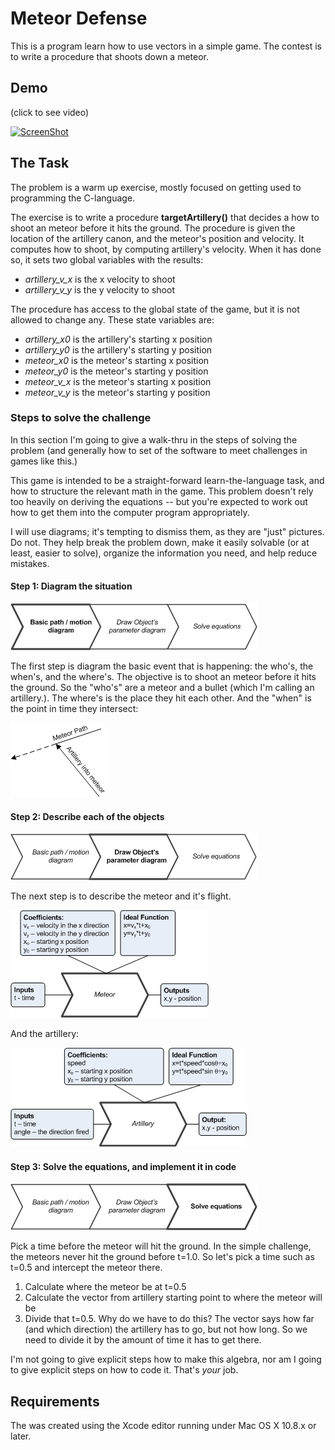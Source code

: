 Meteor Defense
====================

This is a program learn how to use vectors in a simple game.  The contest is to write a procedure that
shoots down a meteor.

Demo
------

(click to see video)

[![ScreenShot](https://i1.ytimg.com/vi/C3um6Djq4mc/mqdefault.jpg)](http://youtu.be/C3um6Djq4mc)


The Task
--------

The problem is a warm up exercise, mostly focused on getting used to programming the C-language.

The exercise is to write a procedure **targetArtillery()** that decides a how to shoot an meteor before it hits the ground.
The procedure is given the location of the artillery canon, and the meteor's position and velocity.
It computes how to shoot, by computing artillery's velocity.  When it has done so, it sets two global
variables with the results:

* *artillery_v_x*  is the x velocity to shoot
* *artillery_v_y*  is the y velocity to shoot

The procedure has access to the global state of the game, but it is not allowed to change any.  These
state variables are:

* *artillery_x0*  is the artillery's starting x position
* *artillery_y0*  is the artillery's starting y position
* *meteor_x0*     is the meteor's starting x position
* *meteor_y0*     is the meteor's starting y position
* *meteor_v_x*     is the meteor's starting x position
* *meteor_v_y*     is the meteor's starting y position


### Steps to solve the challenge

In this section I'm going to give a walk-thru in the steps of solving the problem (and generally how to set
of the software to meet challenges in games like this.)

This game is intended to be a straight-forward learn-the-language task, and how to structure the relevant math
in the game.  This problem doesn't rely too heavily on deriving the equations -- but you're expected to work out
how to get them into the computer program appropriately.

I will use diagrams; it's tempting to dismiss them, as they are "just" pictures.  Do not.  They help break the problem
down, make it easily solvable (or at least, easier to solve), organize the information you need, and help reduce mistakes.

#### Step 1: Diagram the situation

![Step 1](step1.png "Step 1")

The first step is diagram the basic event that is happening: the who's, the when's, and the where's.
The objective is to shoot an meteor before it hits the ground.  So the "who's" are a meteor and a bullet (which I'm
calling an artillery.).  The where's is the place they hit each other.  And the "when" is the point in time they intersect:

![Intercepting the meteor](intercept.png "Intercepting the meteor")


#### Step 2: Describe each of the objects

![Step 2](step2.png "Step 2")

The next step is to describe the meteor and it's flight.

![Meteor diagram](meteor.png "The meteor's parameters")

And the artillery:

![Artillery diagram](artillery.png "The artillery's parameters")


#### Step 3: Solve the equations, and implement it in code

![Step 3](step3.png "Step 3")

Pick a time before the meteor will hit the ground.  In the simple challenge, the meteors never hit the ground before t=1.0.
So let's pick a time such as t=0.5 and intercept the meteor there.

1. Calculate where the meteor be at t=0.5
2. Calculate the vector from artillery starting point to where the meteor will be
3. Divide that t=0.5.  Why do we have to do this?  The vector says how far (and which direction) the artillery has to go, but not how long.   So we need to divide it by the amount of time it has to get there.

I'm not going to give explicit steps how to make this algebra, nor am I going to give explicit steps on how to code it.
That's _your_ job.


Requirements
---------------
The was created using the Xcode editor running under Mac OS X 10.8.x or later. 

